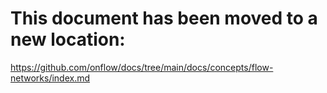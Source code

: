 # This document has been moved to a new location:

https://github.com/onflow/docs/tree/main/docs/concepts/flow-networks/index.md
